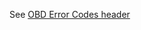 See [OBD Error Codes header](https://github.com/rusefi/rusefi/blob/master/firmware/controllers/algo/obd_error_codes.h)
